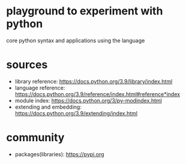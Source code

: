 # playground to experiment with python

core python syntax and applications using the language

# sources

* library reference: https://docs.python.org/3.9/library/index.html
* language reference: https://docs.python.org/3.9/reference/index.html#reference*index
* module index: https://docs.python.org/3/py-modindex.html
* extending and embedding: https://docs.python.org/3.9/extending/index.html

# community
* packages(libraries): https://pypi.org



